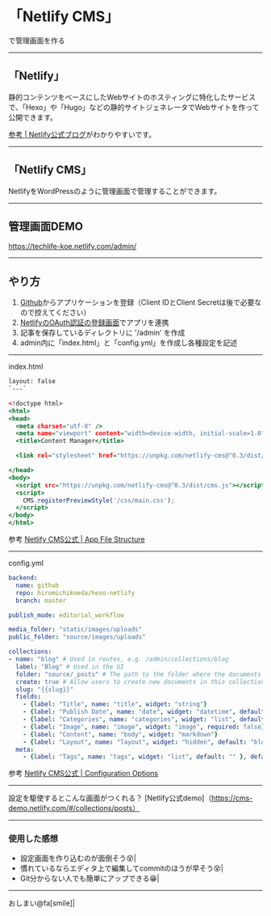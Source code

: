 # 「Netlify CMS」
で管理画面を作る

---
## 「Netlify」
静的コンテンツをベースにしたWebサイトのホスティングに特化したサービスで、「Hexo」や「Hugo」などの静的サイトジェネレータでWebサイトを作って公開できます。

[参考 | Netlify公式ブログ](https://www.netlify.com/blog/2015/10/26/a-step-by-step-guide-hexo-on-netlify/)がわかりやすいです。


---
## 「Netlify CMS」
NetlifyをWordPressのように管理画面で管理することができます。


---
## 管理画面DEMO
https://techlife-koe.netlify.com/admin/


---
## やり方
1. [Github](https://github.com/settings/developers)からアプリケーションを登録（Client IDとClient Secretは後で必要なので控えてください）
1. [NetlifyのOAuth認証の登録画面](https://app.netlify.com/sites/techlife-koe/settings/access)でアプリを連携
1. 記事を保存しているディレクトリに '/admin' を作成
1. admin内に「index.html」と「config.yml」を作成し各種設定を記述

---
index.html
```.html
layout: false
`---`

<!doctype html>
<html>
<head>
  <meta charset="utf-8" />
  <meta name="viewport" content="width=device-width, initial-scale=1.0" />
  <title>Content Manager</title>

  <link rel="stylesheet" href="https://unpkg.com/netlify-cms@^0.3/dist/cms.css" />

</head>
<body>
  <script src="https://unpkg.com/netlify-cms@^0.3/dist/cms.js"></script>
  <script>
    CMS.registerPreviewStyle('/css/main.css');
  </script>
</body>
</html>
```
参考
[Netlify CMS公式 | App File Structure](https://www.netlifycms.org/docs/add-to-your-site/#app-file-structure)

---
config.yml
```.yml
backend:
  name: github
  repo: hiromichikoeda/hexo-netlify
  branch: master

publish_mode: editorial_workflow

media_folder: "static/images/uploads"
public_folder: "source/images/uploads"

collections:
- name: "blog" # Used in routes, e.g. /admin/collections/blog
  label: "Blog" # Used in the UI
  folder: "source/_posts" # The path to the folder where the documents are stored
  create: true # Allow users to create new documents in this collection
  slug: "{{slug}}"
  fields:
    - {label: "Title", name: "title", widget: "string"}
    - {label: "Publish Date", name: "date", widget: "datetime", default: ""}
    - {label: "Categories", name: "categories", widget: "list", default: ""}
    - {label: "Image", name: "image", widget: "image", required: false}
    - {label: "Content", name: "body", widget: "markdown"}
    - {label: "Layout", name: "layout", widget: "hidden", default: "blog"}
  meta:
    - {label: "Tags", name: "tags", widget: "list", default: "" }, default: "" }

```
参考
[Netlify CMS公式 | Configuration Options](https://www.netlifycms.org/docs/configuration-options/)

---
設定を駆使するとこんな画面がつくれる？
[Netlify公式demo]（https://cms-demo.netlify.com/#/collections/posts）

---
### 使用した感想
- 設定画面を作り込むのが面倒そう😵|
- 慣れているならエディタ上で編集してcommitのほうが早そう😵|
- Git分からない人でも簡単にアップできる😁|

---
おしまい@fa[smile]|
